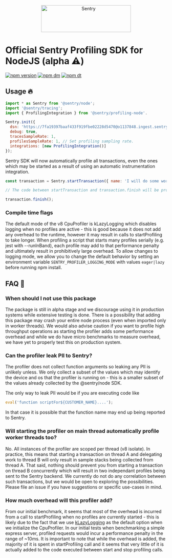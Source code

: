 <p align="center">
  <a href="https://sentry.io/?utm_source=github&utm_medium=logo" target="_blank">
    <img src="https://sentry-brand.storage.googleapis.com/sentry-wordmark-dark-280x84.png" alt="Sentry" width="280" height="84">
  </a>
</p>

# Official Sentry Profiling SDK for NodeJS (alpha ⚠️)

[![npm version](https://img.shields.io/npm/v/@sentry/profiling-node.svg)](https://www.npmjs.com/package/@sentry/profiling-node)
[![npm dm](https://img.shields.io/npm/dm/@sentry/profiling-node.svg)](https://www.npmjs.com/package/@sentry/profiling-node)
[![npm dt](https://img.shields.io/npm/dt/@sentry/profiling-node.svg)](https://www.npmjs.com/package/@sentry/profiling-node)

## Usage 🔥

```javascript
import * as Sentry from '@sentry/node';
import '@sentry/tracing';
import { ProfilingIntegration } from '@sentry/profiling-node'.

Sentry.init({
  dsn: 'https://7fa19397baaf433f919fbe02228d5470@o1137848.ingest.sentry.io/6625302',
  debug: true,
  tracesSampleRate: 1,
  profilesSampleRate: 1, // Set profiling sampling rate.
  integrations: [new ProfilingIntegration()]
});
```

Sentry SDK will now automatically profile all transactions, even the ones which may be started as a result of using an automatic instrumentation integration.

```javascript
const transaction = Sentry.startTransaction({ name: 'I will do some work' });

// The code between startTransaction and transaction.finish will be profiled

transaction.finish();
```

### Compile time flags

The default mode of the v8 CpuProfiler is kLazyLogging which disables logging when no profiles are active - this is good because it does not add any overhead to the runtime, however it may result in calls to startProfiling to take longer. When profiling a script that starts many profiles serially (e.g. jest with --runInBand), each profile may add to that performance penalty and ultimately result in prohibitively large overhead. To allow changes to logging mode, we allow you to change the default behavior by setting an environment variable `SENTRY_PROFILER_LOGGING_MODE` with values `eager|lazy` before running npm install.

## FAQ 💭

### When should I not use this package

The package is still in alpha stage and we discourage using it in production systems while extensive testing is done. There is a possibility that adding this package may crash your entire node process (even when imported only in worker threads). We would also advise caution if you want to profile high throughput operations as starting the profiler adds some performance overhead and while we do have micro benchmarks to measure overhead, we have yet to properly test this on production system.

### Can the profiler leak PII to Sentry?

The profiler does not collect function arguments so leaking any PII is unlikely unless. We only collect a subset of the values which may identify the device and os that the profiler is running on - this is a smaller subset of the values already collected by the @sentry/node SDK.

The only way to leak PII would be if you are executing code like

```js
eval('function scriptFor${CUSTOMER_NAME}....');
```

In that case it is possible that the function name may end up being reported to Sentry.

### Will starting the profiler on main thread automatically profile worker threads too?

No. All instances of the profiler are scoped per thread (v8 isolate). In practice, this means that starting a transaction on thread A and delegating work to thread B will only result in sample stacks being collected from thread A. That said, nothing should prevent you from starting a transaction on thread B concurrently which will result in two independant profiles being sent to the Sentry backend. We currently do not do any correlation between such transactions, but we would be open to exploring the possibilities. Please file an issue if you have suggestions or specific use-cases in mind.

### How much overhead will this profiler add?

From our initial benchmark, it seems that most of the overhead is incurred from a call to startProfiling when no profiles are currently started - this is likely due to the fact that we use [kLazyLogging](https://v8docs.nodesource.com/node-18.2/d2/dc3/namespacev8.html#a7d16026419ddeaa475afc767a935c4cc) as the default option when we initialize the CpuProfiler. In our initial tests when benchmarking a simple express server, profiled requests would incur a performance penalty in the range of ~10ms. It is important to note that while the overhead is added, the majority of it is spent in startProfiling call and it seems that very little of it is actually added to the code executed between start and stop profiling calls.
